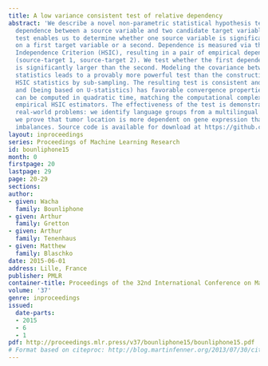 ```yaml
---
title: A low variance consistent test of relative dependency
abstract: 'We describe a novel non-parametric statistical hypothesis test of relative
  dependence between a source variable and two candidate target variables. Such a
  test enables us to determine whether one source variable is significantly more dependent
  on a first target variable or a second. Dependence is measured via the Hilbert-Schmidt
  Independence Criterion (HSIC), resulting in a pair of empirical dependence measures
  (source-target 1, source-target 2). We test whether the first dependence measure
  is significantly larger than the second. Modeling the covariance between these HSIC
  statistics leads to a provably more powerful test than the construction of independent
  HSIC statistics by sub-sampling. The resulting test is consistent and unbiased,
  and (being based on U-statistics) has favorable convergence properties. The test
  can be computed in quadratic time, matching the computational complexity of standard
  empirical HSIC estimators. The effectiveness of the test is demonstrated on several
  real-world problems: we identify language groups from a multilingual corpus, and
  we prove that tumor location is more dependent on gene expression than chromosomal
  imbalances. Source code is available for download at https://github.com/wbounliphone/reldep/.'
layout: inproceedings
series: Proceedings of Machine Learning Research
id: bounliphone15
month: 0
firstpage: 20
lastpage: 29
page: 20-29
sections: 
author:
- given: Wacha
  family: Bounliphone
- given: Arthur
  family: Gretton
- given: Arthur
  family: Tenenhaus
- given: Matthew
  family: Blaschko
date: 2015-06-01
address: Lille, France
publisher: PMLR
container-title: Proceedings of the 32nd International Conference on Machine Learning
volume: '37'
genre: inproceedings
issued:
  date-parts:
  - 2015
  - 6
  - 1
pdf: http://proceedings.mlr.press/v37/bounliphone15/bounliphone15.pdf
# Format based on citeproc: http://blog.martinfenner.org/2013/07/30/citeproc-yaml-for-bibliographies/
---
```

